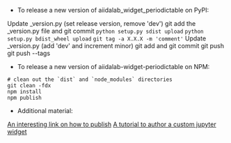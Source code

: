 - To release a new version of aiidalab_widget_periodictable on PyPI:

Update _version.py (set release version, remove 'dev')
git add the _version.py file and git commit
`python setup.py sdist upload`
`python setup.py bdist_wheel upload`
`git tag -a X.X.X -m 'comment'`
Update _version.py (add 'dev' and increment minor)
git add and git commit
git push
git push --tags

- To release a new version of aiidalab-widget-periodictable on NPM:

```
# clean out the `dist` and `node_modules` directories
git clean -fdx
npm install
npm publish
```

- Additional material:

[An interesting link on how to publish](https://github.com/ocoudray/first-widget#4---publish-on-pypi-and-npm)
[A tutorial to author a custom jupyter widget](https://blog.jupyter.org/authoring-custom-jupyter-widgets-2884a462e724)